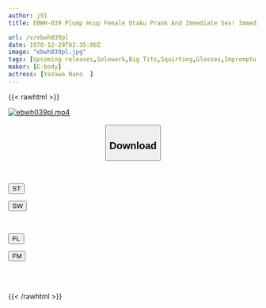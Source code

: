 ```yaml
---
author: j91
title: EBWH-039 Plump Hcup Female Otaku Prank And Immediate Sex! Immediate Climax! Continuous Non-stop Creampie Sex With Female Orgasms Nano Yazawa

url: /v/ebwh039pl
date: 1970-12-29T02:35:00Z
image: "ebwh039pl.jpg"
tags: [Upcoming releases,Solowork,Big Tits,Squirting,Glasses,Impromptu Sex,Otaku	 ]
maker: [E-body]
actress: [Yazawa Nano  ]
---
```



{{< rawhtml >}}

<div class="video" data-videoid="pending_link.html">
    <a href="javascript:;">
        <img src="/v/ebwh039pl/ebwh039pl.jpg" width="WIDTH" height="HEIGHT" alt="ebwh039pl.mp4" loading="lazy">
    </a>
</div>

<script type="text/javascript" src="https://j91.asia/asset/on-demand-pend.js"></script>

<br>
  <link rel="stylesheet" href="https://j91.asia/asset/bs5.css">
  
  <center>
  <button class="btn btn-primary" type="button" data-bs-toggle="collapse" data-bs-target=".multi-collapse" aria-expanded="false" aria-controls="multiCollapseExample1 multiCollapseExample2"><h2>Download</h2></button></center>
</p>
<div class="row">
  <div class="col">
    <div class="collapse multi-collapse" id="multiCollapseExample1">
      <div class="card card-body">
	      	      <br>
<div class="buttons">  
<p><a href="https://j91.asia/pending_link.html" target="_blank"><button class="btn-hover color-3"><i class="fa fa-download"></i> ST</button></a></p>
<p><a href="https://j91.asia/pending_link.html" target="_blank"><button class="btn-hover color-2"><i class="fa fa-download"></i> SW</button></a></p></div>
    </div>
  </div>
</div>
  <div class="col">
    <div class="collapse multi-collapse" id="multiCollapseExample2">
      <div class="card card-body">
	      <br>
<div class="buttons">
<p><a href="https://filelions.online/f/fl_fileid" target="_blank"><button class="btn-hover color-9"><i class="fa fa-download"></i> FL</button></a></p>
<p><a href="https://j91.asia/pending_link.html" target="_blank"><button class="btn-hover color-8"><i class="fa fa-download"></i> FM</button></a></p></div>
<br><br>
      </div>
    </div>
  </div>
</div>

{{< /rawhtml >}}

